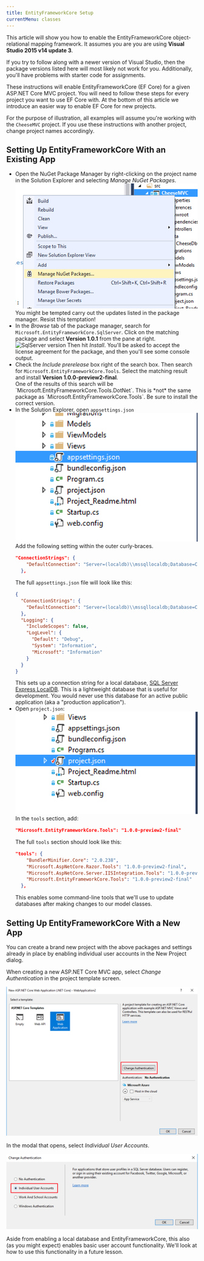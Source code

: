 ```yaml
---
title: EntityFrameworkCore Setup
currentMenu: classes
---
```


This article will show you how to enable the EntityFrameworkCore object-relational mapping framework. It assumes you are you are using **Visual Studio 2015 v14 update 3**.

<aside class="aside-warning" markdown="1">
If you try to follow along with a newer version of Visual Studio, then the package versions listed here will most likely not work for you. Additionally, you'll have problems with starter code for assignments.
</aside>

These instructions will enable EntityFrameworkCore (EF Core) for a given ASP.NET Core MVC project. You will need to follow these steps for every project you want to use EF Core with. At the bottom of this article we introduce an easier way to enable EF Core for new projects.

For the purpose of illustration, all examples will assume you're working with the `CheeseMVC` project. If you use these instructions with another project, change project names accordingly.

## Setting Up EntityFrameworkCore With an Existing App

- Open the NuGet Package Manager by right-clicking on the project name in the Solution Explorer and selecting *Manage NuGet Packages*.
    ![Manage NuGet Packages](images/manage-nuget-packages.png)
    <aside class="aside-warning" markdown="1">
    You might be tempted carry out the updates listed in the package manager. Resist this temptation!
    </aside>
- In the *Browse* tab of the package manager, search for `Microsoft.EntityFrameworkCore.SqlServer`. Click on the matching package and select **Version 1.0.1** from the pane at right.
    ![SqlServer version](../images/sqlserver-version.png)
    Then hit *Install*. You'll be asked to accept the license agreement for the package, and then you'll see some console output.
- Check the *Include prerelease* box right of the search box. Then search for `Microsoft.EntityFrameworkCore.Tools`. Select the matching result and install **Version 1.0.0-preview2-final**.
    <aside class="aside-warning" markdown="1">
    One of the results of this search will be `Microsoft.EntityFrameworkCore.Tools.DotNet`. This is *not* the same package as `Microsoft.EntityFrameworkCore.Tools`. Be sure to install the correct version.
    </aside>
- In the Solution Explorer, open `appsettings.json`
    <img alt="appsettings.json" src="images/appsettings-json.png" style="width:500px;" />
    Add the following setting within the outer curly-braces.
    ```json
    "ConnectionStrings": {
        "DefaultConnection": "Server=(localdb)\\mssqllocaldb;Database=CheeseMVC;Trusted_Connection=True;MultipleActiveResultSets=true"
      },
    ```
    The full `appsettings.json` file will look like this:
    ```json
    {
      "ConnectionStrings": {
        "DefaultConnection": "Server=(localdb)\\mssqllocaldb;Database=CheeseMVC;Trusted_Connection=True;MultipleActiveResultSets=true"
      },
      "Logging": {
        "IncludeScopes": false,
        "LogLevel": {
          "Default": "Debug",
          "System": "Information",
          "Microsoft": "Information"
        }
      }
    }
    ```
    This sets up a connection string for a local database, [SQL Server Express LocalDB](https://docs.microsoft.com/en-us/sql/database-engine/configure-windows/sql-server-2016-express-localdb). This is a lightweight database that is useful for development. You would never use this database for an active public application (aka a "production application").
- Open `project.json`:
    <img alt="project.json" src="images/project-json.png" style="width:500px;" />
    In the `tools` section, add:
    ```json
    "Microsoft.EntityFrameworkCore.Tools": "1.0.0-preview2-final"
    ```
    The full `tools` section should look like this:
    ```json
    "tools": {
        "BundlerMinifier.Core": "2.0.238",
        "Microsoft.AspNetCore.Razor.Tools": "1.0.0-preview2-final",
        "Microsoft.AspNetCore.Server.IISIntegration.Tools": "1.0.0-preview2-final",
        "Microsoft.EntityFrameworkCore.Tools": "1.0.0-preview2-final"
      },
    ```
    This enables some command-line tools that we'll use to update databases after making changes to our model classes.


## Setting Up EntityFrameworkCore With a New App

You can create a brand new project with the above packages and settings already in place by enabling individual user accounts in the New Project dialog.

When creating a new ASP.NET Core MVC app, select *Change Authentication* in the project template screen.

![Change Authentication](images/change-authentication.png)

In the modal that opens, select *Individual User Accounts*.

![Individual User Accounts](images/individual-user-accounts.png)

Aside from enabling a local database and EntityFrameworkCore, this also (as you might expect) enables basic user account functionality. We'll look at how to use this functionality in a future lesson.
